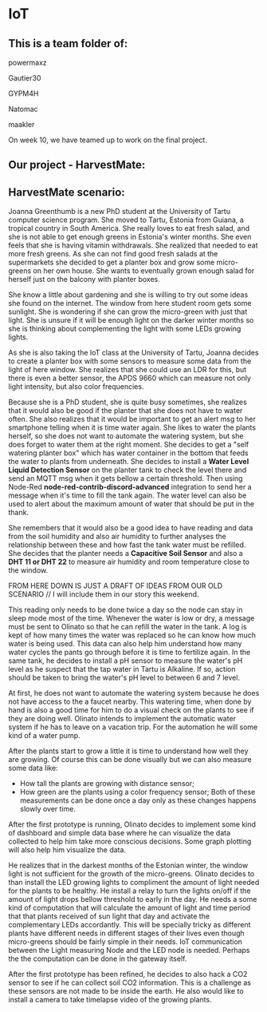 # IoT

## This is a team folder of:

powermaxz

Gautier30

GYPM4H

Natomac

maakler

On week 10, we have teamed up to work on the final project.

## Our project - HarvestMate:

## HarvestMate scenario:

Joanna Greenthumb is a new PhD student at the University of Tartu computer science program. She moved to Tartu, Estonia from Guiana, a tropical country in South America. She really loves to eat fresh salad, and she is not able to get enough greens in Estonia's winter months. She even feels that she is having vitamin withdrawals. She realized that needed to eat more fresh greens. As she can not find good fresh salads at the supermarkets she decided to get a planter box and grow some micro-greens on her own house. She wants to eventually grown enough salad for herself just on the balcony with planter boxes.

She know a little about gardening and she is willing to try out some ideas she found on the internet. The window from here student room gets some sunlight. She is wondering if she can grow the micro-green with just that light. She is unsure if it will be enough light on the darker winter months so she is thinking about complementing the light with some LEDs growing lights. 

As she is also taking the IoT class at the University of Tartu, Joanna decides to create a planter box with some sensors to measure some data from the light of here window. She realizes that she could use an LDR for this, but there is even a better sensor, the APDS 9660 which can measure not only light intensity, but also color frequencies.

Because she is a PhD student, she is quite busy sometimes, she realizes that it would also be good if the planter that she does not have to water often. She also realizes that it would be important to get an alert msg to her smartphone telling when it is time water again. She likes to water the plants herself, so she does not want to automate the watering system, but she does forget to water them at the right moment. She decides to get a "self watering planter box" which has water container in the bottom that feeds the water to plants from underneath. She decides to install a **Water Level Liquid Detection Sensor** on the planter tank to check the level there and send an MQTT msg when it gets bellow a certain threshold. Then using Node-Red **node-red-contrib-discord-advanced** integration to send her a message when it's time to fill the tank again. The water level can also be used to alert about the maximum amount of water that should be put in the thank.  

She remembers that it would also be a good idea to have reading and data from the soil humidity and also air humidity to further analyses the relationship between these and how fast the tank water must be refilled. She decides that the planter needs a **Capacitive Soil Sensor** and also a **DHT 11 or DHT 22** to measure air humidity and room temperature close to the window.  



FROM HERE DOWN IS JUST A DRAFT OF IDEAS FROM OUR OLD SCENARIO // I will include them in our story this weekend. 

This reading only needs to be done twice a day so the node can stay in sleep mode most of the time. Whenever the water is low or dry, a message must be sent to Olinato so that he can refill the water in the tank. A log is kept of how many times the water was replaced so he can know how much water is being used. This data can also help him understand how many water cycles the pants go through before it is time to fertilize again. In the same tank, he decides to install a pH sensor to measure the water's pH level as he suspect that the tap water in Tartu is Alkaline. If so, action should be taken to bring the water's pH level to between 6 and 7 level.  

At first, he does not want to automate the watering system because he does not have access to the a faucet nearby. This watering time, when done by hand is also a good time for him to do a visual check on the plants to see if they are doing well. Olinato intends to implement the automatic water system if he has to leave on a vacation trip. For the automation he will some kind of a water pump.



After the plants start to grow a little it is time to understand how well they are growing. Of course this can be done visually but we can also measure some data like:
- How tall the plants are growing with distance sensor;
- How green are the plants using a color frequency sensor;
Both of these measurements can be done once a day only as these changes happens slowly over time.


After the first prototype is running, Olinato decides to implement some kind of dashboard and simple data base where he can visualize the data collected to help him take more conscious decisions. Some graph plotting will also help him visualize the data. 

He realizes that in the darkest months of the Estonian winter, the window light is not sufficient for the growth of the micro-greens. Olinato decides to than install the LED growing lights to compliment the amount of light needed for the plants to be healthy. He install a relay to turn the lights on/off if the amount of light drops bellow threshold to early in the day. He needs a some kind of computation that will calculate the amount of light and time period that that plants received of sun light that day and activate the complementary LEDs accordantly. This will be specially tricky as different plants have different needs in different stages of their lives even though micro-greens should be fairly simple in their needs. IoT communication between the Light measuring Node and the LED node is needed. Perhaps the the computation can be done in the gateway itself.   

After the first prototype has been refined, he decides to also hack a CO2 sensor to see if he can collect soil CO2 information. This is a challenge as these sensors are not made to be inside the earth. He also would like to install a camera to take timelapse video of the growing plants. 


